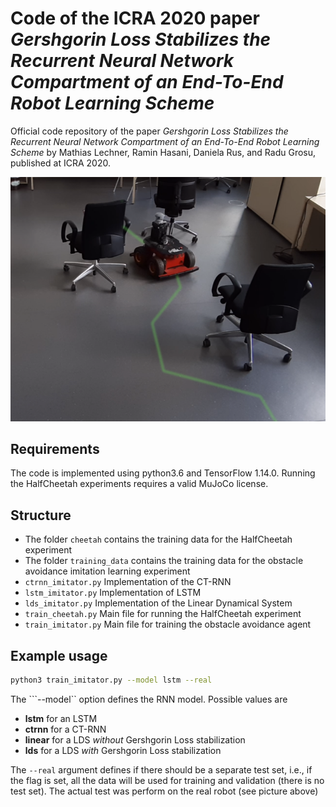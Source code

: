 # Code of the ICRA 2020 paper *Gershgorin Loss Stabilizes the Recurrent Neural Network Compartment of an End-To-End Robot Learning Scheme*

Official code repository of the paper *Gershgorin Loss Stabilizes the Recurrent Neural Network Compartment of an End-To-End Robot Learning Scheme* by Mathias Lechner, Ramin Hasani, Daniela Rus, and Radu Grosu, published at ICRA 2020.

![alt](robot.png)

## Requirements

The code is implemented using python3.6 and TensorFlow 1.14.0.
Running the HalfCheetah experiments requires a valid MuJoCo license.

## Structure

- The folder ```cheetah``` contains the training data for the HalfCheetah experiment
- The folder ```training_data``` contains the training data for the obstacle avoidance imitation learning experiment
- ```ctrnn_imitator.py``` Implementation of the CT-RNN
- ```lstm_imitator.py``` Implementation of LSTM
- ```lds_imitator.py``` Implementation of the Linear Dynamical System
- ```train_cheetah.py``` Main file for running the HalfCheetah experiment
- ```train_imitator.py``` Main file for training the obstacle avoidance agent

## Example usage

```bash
python3 train_imitator.py --model lstm --real
```

The ```--model`` option defines the RNN model. Possible values are

- **lstm** for an LSTM
- **ctrnn** for a CT-RNN
- **linear** for a LDS *without* Gershgorin Loss stabilization
- **lds** for a LDS *with* Gershgorin Loss stabilization

The ```--real``` argument defines if there should be a separate test set, i.e., 
if the flag is set, all the data will be used for training and validation (there is no test set).
The actual test was perform on the real robot (see picture above)